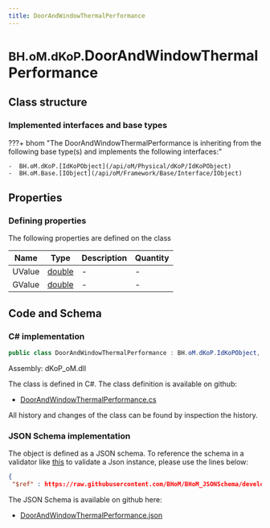 ```yaml
---
title: DoorAndWindowThermalPerformance
---
```


# <small>BH.oM.dKoP.</small>**DoorAndWindowThermalPerformance**



## Class structure

### Implemented interfaces and base types

???+ bhom "The DoorAndWindowThermalPerformance is inheriting from the following base type(s) and implements the following interfaces:"

    -  BH.oM.dKoP.[IdKoPObject](/api/oM/Physical/dKoP/IdKoPObject)
    -  BH.oM.Base.[IObject](/api/oM/Framework/Base/Interface/IObject)


## Properties



### Defining properties

The following properties are defined on the class

| Name             | Type             | Description      | Quantity         |
|------------------|------------------|------------------|------------------|
| UValue | [double](https://learn.microsoft.com/en-us/dotnet/api/System.Double?view=netstandard-2.0) | - | - |
| GValue | [double](https://learn.microsoft.com/en-us/dotnet/api/System.Double?view=netstandard-2.0) | - | - |


## Code and Schema

### C# implementation

``` C# title="C#"
public class DoorAndWindowThermalPerformance : BH.oM.dKoP.IdKoPObject, BH.oM.Base.IObject
```

Assembly: dKoP_oM.dll

The class is defined in C#. The class definition is available on github:

- [DoorAndWindowThermalPerformance.cs](https://github.com/BHoM/dKoP_Toolkit/blob/develop/dKoP_oM/Geometry\Openings\DoorAndWindowThermalPerformance.cs)

All history and changes of the class can be found by inspection the history.
### JSON Schema implementation

The object is defined as a JSON schema. To reference the schema in a validator like [this](https://www.jsonschemavalidator.net/) to validate a Json instance, please use the lines below:

``` json title="JSON Schema"
{
 "$ref" : https://raw.githubusercontent.com/BHoM/BHoM_JSONSchema/develop/dKoP_oM/DoorAndWindowThermalPerformance.json}
```

The JSON Schema is available on github here:

- [DoorAndWindowThermalPerformance.json](https://github.com/BHoM/BHoM_JSONSchema/blob/develop/dKoP_oM/DoorAndWindowThermalPerformance.json)

